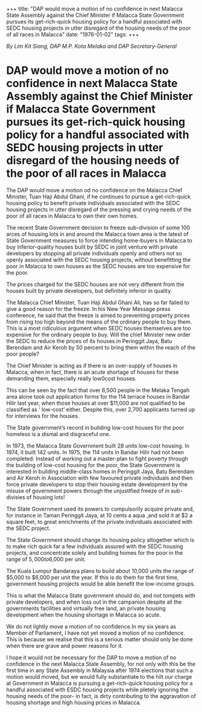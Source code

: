 +++ 
title: "DAP would move a motion of no confidence in next Malacca State Assembly against the Chief Minister if Malacca State Government pursues its get-rich-quick housing policy for a handful associated with SEDC housing projects in utter disregard of the housing needs of the poor of all races in Malacca"
date: "1976-01-02"
tags:
+++

_By Lim Kit Siang, DAP M.P. Kota Melaka and DAP Secretary-General_

# DAP would move a motion of no confidence in next Malacca State Assembly against the Chief Minister if Malacca State Government pursues its get-rich-quick housing policy for a handful associated with SEDC housing projects in utter disregard of the housing needs of the poor of all races in Malacca

The DAP would move a motion od no confidence on the Malacca Chief Minister, Tuan Haji Abdul Ghani, if he continues to pursue a get-rich-quick housing policy to benefit private individuals associated with the SEDC housing projects in utter disregard of the pressing and crying needs of the poor of all races in Malacca to own their own homes.

The recent State Government decision to freeze sub-division of some 100 arces of housing lots in and around the Malacca town area is the latest of State Government measures to force intending home-buyers in Malacca to buy inferior-quality houses built by SEDC in joint venture with private developers by stopping all private individuals openly and others not so openly associated with the SEDC housing projects, without benefitting the poor in Malacca to own houses as the SEDC houses are too expensive for the poor.

The prices charged for the SEDC houses are not very different from the houses built by private developers, but definitely inferior in quality.

The Malacca Chief Minister, Tuan Haji Abdul Ghani Ali, has so far failed to give a good reason for the freeze. In his New Year Message press conference, he said that the freeze is aimed to preventing property prices from rising too high beyond the means of the ordinary people to buy them. This is a most ridiculous argument when SEDC houses themselves are too expensive for the ordinary people to buy. Will the chief Minister new order the SEDC to reduce the prices of its houses in Peringgit Jaya, Batu Berendam and Air Keroh by 50 percent to bring them within the reach of the poor people?

The Chief Minister is acting as if there is an over-supply of houses in Malacca, when in fact, there is an acute shortage of houses for these demanding them, especially really low0cost houses.

This can be seen by the fact that over 6,500 people in the Melaka Tengah area alone took out application forms for the 114 terrace houses in Bandar Hilir last year, when those houses at over $11,000 are not qualified to be classified as ‘ low-cost’ either. Despite this, over 2,700 applicants turned up for interviews for the houses.

The State government’s record in building low-cost houses for the poor homeless is a dismal and disgraceful one.

In 1973, the Malacca State Government built 28 units low-cost housing. In 1974, it built 142 units. In 1975, the 114 units in Bandar Hilir had not been completed:
Instead of working out a master-plan to fight poverty through the building of low-cost housing for the poor, the State Government is interested in building middle-class homes in Peringgit Jaya, Batu Berendam and Air Keroh in Association with few favoured private individuals and then force private developers to stop their housing estate development by the misuse of government powers through the unjustified freeze of in sub-divisies of housing lots!

The State Government used its powers to compulsorily acquire private and, for instance in Taman Peringgit Jaya, at 10 cents a aqua     ,and sold it at $2 a square  feet, to great enrichments of the private individuals associated with the SEDC project.

The State Government should change its housing policy altogether which is to make rich quick far a few individuals assured with the SEDC housing projects, and concentrate solely and building homes for the poor in the range of $5,000 to$6,000 per unit.

The Kuala Lumpur Bandaraya plans to build about 10,000 units the range of $5,000 to $6,000 per unit the year. If this is do them for the first time, government housing projects would be able benefit the low-income groups.

This is what the Malacca State government should do, and not tompets with private developers, and when loss out in the campanion despite all the governments facilities and virtually free land, an private housing development when the housing shortage in Malacca so acute.

We do not lightly move a motion of no confidence.In my six years as Member of Parliament, I have not yet moved a motion of no confidence. This is because we realise that this is a serious matter should only be done when there are grave and power reasons for it.

I hope it would not be necessary for the DAP to move a motion of no confidence in the next Malacca State Assembly, for not only with this be the first time in any State Assembly in Malaysia after 1974 elections that such a motion would moved, but we would fully substantiate to the hilt our charge at Government in Malacca is pursuing a get-rich-quick housing policy for a handful associated with ESDC housing projects while pletely ignoring the housing needs of the poor- in fact, is dirty contributing to the aggravation of housing shortage and high housing prices in Malacca.
 
